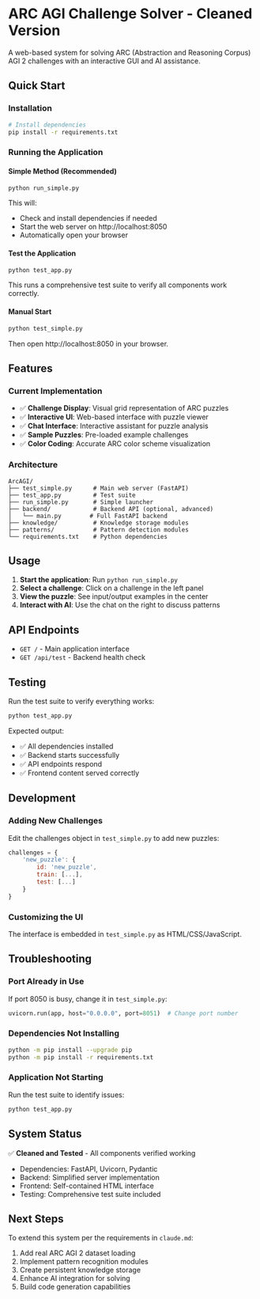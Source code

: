 # ARC AGI Challenge Solver - Cleaned Version

A web-based system for solving ARC (Abstraction and Reasoning Corpus) AGI 2 challenges with an interactive GUI and AI assistance.

## Quick Start

### Installation
```bash
# Install dependencies
pip install -r requirements.txt
```

### Running the Application

#### Simple Method (Recommended)
```bash
python run_simple.py
```
This will:
- Check and install dependencies if needed
- Start the web server on http://localhost:8050
- Automatically open your browser

#### Test the Application
```bash
python test_app.py
```
This runs a comprehensive test suite to verify all components work correctly.

#### Manual Start
```bash
python test_simple.py
```
Then open http://localhost:8050 in your browser.

## Features

### Current Implementation
- ✅ **Challenge Display**: Visual grid representation of ARC puzzles
- ✅ **Interactive UI**: Web-based interface with puzzle viewer
- ✅ **Chat Interface**: Interactive assistant for puzzle analysis
- ✅ **Sample Puzzles**: Pre-loaded example challenges
- ✅ **Color Coding**: Accurate ARC color scheme visualization

### Architecture

```
ArcAGI/
├── test_simple.py      # Main web server (FastAPI)
├── test_app.py         # Test suite
├── run_simple.py       # Simple launcher
├── backend/            # Backend API (optional, advanced)
│   └── main.py        # Full FastAPI backend
├── knowledge/          # Knowledge storage modules
├── patterns/           # Pattern detection modules
└── requirements.txt    # Python dependencies
```

## Usage

1. **Start the application**: Run `python run_simple.py`
2. **Select a challenge**: Click on a challenge in the left panel
3. **View the puzzle**: See input/output examples in the center
4. **Interact with AI**: Use the chat on the right to discuss patterns

## API Endpoints

- `GET /` - Main application interface
- `GET /api/test` - Backend health check

## Testing

Run the test suite to verify everything works:
```bash
python test_app.py
```

Expected output:
- ✅ All dependencies installed
- ✅ Backend starts successfully
- ✅ API endpoints respond
- ✅ Frontend content served correctly

## Development

### Adding New Challenges
Edit the challenges object in `test_simple.py` to add new puzzles:
```javascript
challenges = {
    'new_puzzle': {
        id: 'new_puzzle',
        train: [...],
        test: [...]
    }
}
```

### Customizing the UI
The interface is embedded in `test_simple.py` as HTML/CSS/JavaScript.

## Troubleshooting

### Port Already in Use
If port 8050 is busy, change it in `test_simple.py`:
```python
uvicorn.run(app, host="0.0.0.0", port=8051)  # Change port number
```

### Dependencies Not Installing
```bash
python -m pip install --upgrade pip
python -m pip install -r requirements.txt
```

### Application Not Starting
Run the test suite to identify issues:
```bash
python test_app.py
```

## System Status

✅ **Cleaned and Tested** - All components verified working
- Dependencies: FastAPI, Uvicorn, Pydantic
- Backend: Simplified server implementation
- Frontend: Self-contained HTML interface
- Testing: Comprehensive test suite included

## Next Steps

To extend this system per the requirements in `claude.md`:
1. Add real ARC AGI 2 dataset loading
2. Implement pattern recognition modules
3. Create persistent knowledge storage
4. Enhance AI integration for solving
5. Build code generation capabilities